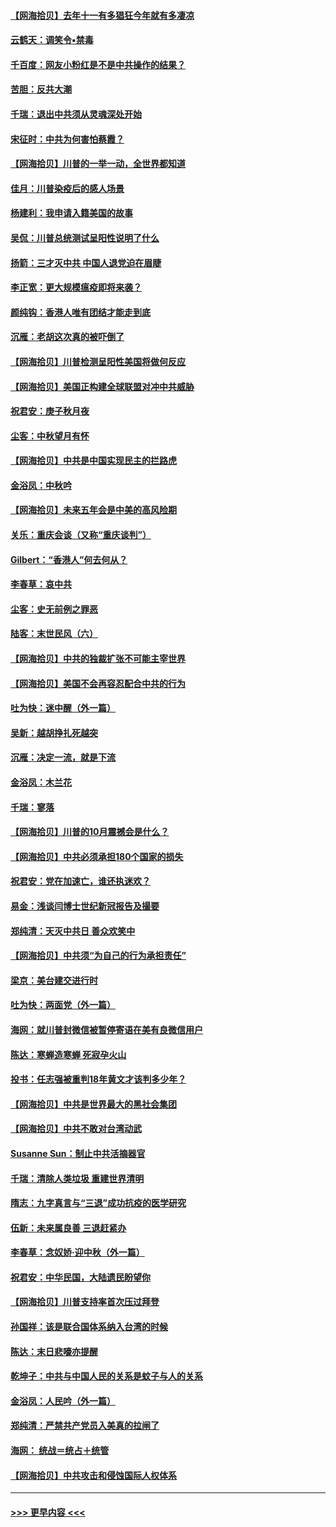 #### [【网海拾贝】去年十一有多猖狂今年就有多凄凉](../pages/nsc993/n12463649.md?t=10101002) 
#### [云鹤天：调笑令▪禁毒](../pages/nsc993/n12462975.md?t=10101002) 
#### [千百度：网友小粉红是不是中共操作的结果？](../pages/nsc993/n12461025.md?t=10101002) 
#### [苦胆：反共大潮](../pages/nsc993/n12459469.md?t=10101002) 
#### [千瑞：退出中共须从灵魂深处开始](../pages/nsc993/n12459437.md?t=10101002) 
#### [宋征时：中共为何害怕蔡霞？](../pages/nsc993/n12459097.md?t=10101002) 
#### [【网海拾贝】川普的一举一动，全世界都知道](../pages/nsc993/n12458825.md?t=10101002) 
#### [佳月：川普染疫后的感人场景](../pages/nsc993/n12456994.md?t=10101002) 
#### [杨建利：我申请入籍美国的故事](../pages/nsc993/n12455635.md?t=10101002) 
#### [吴侃：川普总统测试呈阳性说明了什么](../pages/nsc993/n12451869.md?t=10101002) 
#### [扬箭：三才灭中共 中国人退党迫在眉睫](../pages/nsc993/n12451842.md?t=10101002) 
#### [李正宽：更大规模瘟疫即将来袭？](../pages/nsc993/n12451455.md?t=10101002) 
#### [颜纯钩：香港人唯有团结才能走到底](../pages/nsc993/n12450870.md?t=10101002) 
#### [沉雁：老胡这次真的被吓倒了](../pages/nsc993/n12449796.md?t=10101002) 
#### [【网海拾贝】川普检测呈阳性美国将做何反应](../pages/nsc993/n12449042.md?t=10101002) 
#### [【网海拾贝】美国正构建全球联盟对冲中共威胁](../pages/nsc993/n12446580.md?t=10101002) 
#### [祝君安：庚子秋月夜](../pages/nsc993/n12445870.md?t=10101002) 
#### [尘客：中秋望月有怀](../pages/nsc993/n12444632.md?t=10101002) 
#### [【网海拾贝】中共是中国实现民主的拦路虎](../pages/nsc993/n12443573.md?t=10101002) 
#### [金浴凤：中秋吟](../pages/nsc993/n12441773.md?t=10101002) 
#### [【网海拾贝】未来五年会是中美的高风险期](../pages/nsc993/n12440760.md?t=10101002) 
#### [关乐：重庆会谈（又称“重庆谈判”）](../pages/nsc993/n12437525.md?t=10101002) 
#### [Gilbert：“香港人”何去何从？](../pages/nsc993/n12435894.md?t=10101002) 
#### [李春草：哀中共](../pages/nsc993/n12435874.md?t=10101002) 
#### [尘客：史无前例之罪恶](../pages/nsc993/n12435762.md?t=10101002) 
#### [陆客：末世民风（六）](../pages/nsc993/n12435354.md?t=10101002) 
#### [【网海拾贝】中共的独裁扩张不可能主宰世界](../pages/nsc993/n12435151.md?t=10101002) 
#### [【网海拾贝】美国不会再容忍配合中共的行为](../pages/nsc993/n12433808.md?t=10101002) 
#### [吐为快：迷中醒（外一篇）](../pages/nsc993/n12433585.md?t=10101002) 
#### [吴新：越胡挣扎死越突](../pages/nsc993/n12433562.md?t=10101002) 
#### [沉雁：决定一流，就是下流](../pages/nsc993/n12432128.md?t=10101002) 
#### [金浴凤：木兰花](../pages/nsc993/n12432124.md?t=10101002) 
#### [千瑞：寥落](../pages/nsc993/n12432071.md?t=10101002) 
#### [【网海拾贝】川普的10月震撼会是什么？](../pages/nsc993/n12431624.md?t=10101002) 
#### [【网海拾贝】中共必须承担180个国家的损失](../pages/nsc993/n12428893.md?t=10101002) 
#### [祝君安：党在加速亡，谁还执迷欢？](../pages/nsc993/n12428652.md?t=10101002) 
#### [易金：浅谈闫博士世纪新冠报告及撮要](../pages/nsc993/n12426822.md?t=10101002) 
#### [郑纯清：天灭中共日 善众欢笑中](../pages/nsc993/n12426784.md?t=10101002) 
#### [【网海拾贝】中共须“为自己的行为承担责任”](../pages/nsc993/n12426067.md?t=10101002) 
#### [梁京：美台建交进行时](../pages/nsc993/n12424066.md?t=10101002) 
#### [吐为快：两面党（外一篇）](../pages/nsc993/n12424043.md?t=10101002) 
#### [海网：就川普封微信被暂停寄语在美有良微信用户](../pages/nsc993/n12424021.md?t=10101002) 
#### [陈达：寒蝉造寒蝉 死寂孕火山](../pages/nsc993/n12423958.md?t=10101002) 
#### [投书：任志强被重判18年黄文才该判多少年？](../pages/nsc993/n12423672.md?t=10101002) 
#### [【网海拾贝】中共是世界最大的黑社会集团](../pages/nsc993/n12423543.md?t=10101002) 
#### [【网海拾贝】中共不敢对台湾动武](../pages/nsc993/n12421418.md?t=10101002) 
#### [Susanne Sun：制止中共活摘器官](../pages/nsc993/n12419654.md?t=10101002) 
#### [千瑞：清除人类垃圾 重建世界清明](../pages/nsc993/n12419414.md?t=10101002) 
#### [隋志：九字真言与“三退”成功抗疫的医学研究](../pages/nsc993/n12419248.md?t=10101002) 
#### [伍新：未来属良善 三退赶紧办](../pages/nsc993/n12418496.md?t=10101002) 
#### [李春草：念奴娇·迎中秋（外一篇）](../pages/nsc993/n12418465.md?t=10101002) 
#### [祝君安：中华民国，大陆遗民盼望你](../pages/nsc993/n12418089.md?t=10101002) 
#### [【网海拾贝】川普支持率首次压过拜登](../pages/nsc993/n12418050.md?t=10101002) 
#### [孙国祥：该是联合国体系纳入台湾的时候](../pages/nsc993/n12417369.md?t=10101002) 
#### [陈达：末日悲嚎亦提醒](../pages/nsc993/n12416736.md?t=10101002) 
#### [乾坤子：中共与中国人民的关系是蚊子与人的关系](../pages/nsc993/n12416632.md?t=10101002) 
#### [金浴凤：人民吟（外一篇）](../pages/nsc993/n12416567.md?t=10101002) 
#### [郑纯清：严禁共产党员入美真的拉闸了](../pages/nsc993/n12416550.md?t=10101002) 
#### [海网： 统战＝统占＋统管](../pages/nsc993/n12416404.md?t=10101002) 
#### [【网海拾贝】中共攻击和侵蚀国际人权体系](../pages/nsc993/n12416250.md?t=10101002) 

----
#### [ >>> 更早内容 <<< ](../indexes/nsc993-earlier.md)
